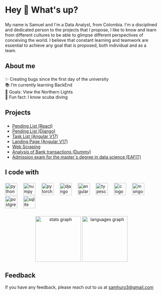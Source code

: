 
<h1 align="left">Hey 👋 What's up?</h1>

###

<p align="left">My name is Samuel and I'm a Data Analyst, from Colombia. I'm a disciplined and dedicated person to the projects that I propose, I like to know and learn from different cultures to be able to glimpse different perspectives of conceiving the world. I believe that constant learning and teamwork are essential to achieve any goal that is proposed, both individual and as a team.</p>

###

<h2 align="left">About me</h2>

###

<p align="left">✨ Creating bugs since the first day of the university<br>📚 I'm currently learning BackEnd<br>🎯 Goals: View the Northern Lights<br>🎲 Fun fact: I know scuba diving</p>

###

<h2 align="left">Projects</h2>

###

 - [Pending List (React)](https://github.com/SamHuRo/Lista_Pendientes-React-Ts)
 - [Pending List (Django)](https://github.com/SamHuRo/Lista_Pendientes-Django)
 - [Task List (Angular V17)](https://github.com/SamHuRo/lista-tareas-angular17)
 - [Landing Page (Angular V17)](https://github.com/SamHuRo/LandingPage-angular17)
 - [Web Scraping](https://github.com/SamHuRo/Web_scraping)
 - [Analysis of Bank transactions (Dummy)](https://github.com/SamHuRo/prueba-bamcolombia-2024)
 - [Admission exam for the master`s degree in data science (EAFIT)](https://github.com/SamHuRo/examen-eafit-2024-2/tree/main)

###

<h2 align="left">I code with</h2>

###

<div align="left">
  <img src="https://cdn.jsdelivr.net/gh/devicons/devicon/icons/python/python-original.svg" height="40" alt="python logo"  />
  <img width="12" />
  <img src="https://cdn.jsdelivr.net/gh/devicons/devicon/icons/numpy/numpy-original.svg" height="40" alt="numpy logo"  />
  <img width="12" />
  <img src="https://cdn.jsdelivr.net/gh/devicons/devicon/icons/pytorch/pytorch-original.svg" height="40" alt="pytorch logo"  />
  <img width="12" />
  <img src="https://cdn.jsdelivr.net/gh/devicons/devicon/icons/django/django-plain.svg" height="40" alt="django logo"  />
  <img width="12" />
  <img src="https://cdn.jsdelivr.net/gh/devicons/devicon/icons/angularjs/angularjs-original.svg" height="40" alt="angularjs logo"  />
  <img width="12" />
  <img src="https://cdn.jsdelivr.net/gh/devicons/devicon/icons/typescript/typescript-original.svg" height="40" alt="typescript logo"  />
  <img width="12" />
  <img src="https://cdn.jsdelivr.net/gh/devicons/devicon/icons/c/c-original.svg" height="40" alt="c logo"  />
  <img width="12" />
  <img src="https://cdn.jsdelivr.net/gh/devicons/devicon/icons/mongodb/mongodb-original.svg" height="40" alt="mongodb logo"  />
  <img width="12" />
  <img src="https://cdn.jsdelivr.net/gh/devicons/devicon/icons/postgresql/postgresql-original.svg" height="40" alt="postgresql logo"  />
  <img width="12" />
  <img src="https://cdn.jsdelivr.net/gh/devicons/devicon/icons/sqlite/sqlite-original.svg" height="40" alt="sqlite logo"  />
</div>

###

<div align="center">
  <img src="https://github-readme-stats.vercel.app/api?username=SamHuRo&hide_title=false&hide_rank=false&show_icons=true&include_all_commits=true&count_private=true&disable_animations=false&theme=dracula&locale=en&hide_border=false&order=1" height="150" alt="stats graph"  />
  <img src="https://github-readme-stats.vercel.app/api/top-langs?username=SamHuRo&locale=en&hide_title=false&layout=compact&card_width=320&langs_count=5&theme=dracula&hide_border=false&order=2" height="150" alt="languages graph"  />
</div>

###

## Feedback

If you have any feedback, please reach out to us at samhuro3@gmail.com


